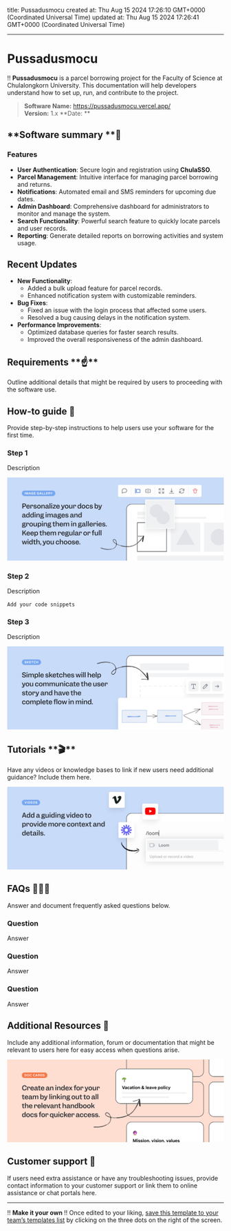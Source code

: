 title: Pussadusmocu
created at: Thu Aug 15 2024 17:26:10 GMT+0000 (Coordinated Universal Time)
updated at: Thu Aug 15 2024 17:26:41 GMT+0000 (Coordinated Universal Time)

---

# Pussadusmocu

!! **Pussadusmocu** is a parcel borrowing project for the Faculty of Science at Chulalongkorn University. This documentation will help developers understand how to set up, run, and contribute to the project.

> **Software Name:** <https://pussadusmocu.vercel.app/>  
> **Version:** 1.x
> **Date: **

## **Software summary **👀

### Features

- **User Authentication**: Secure login and registration using **ChulaSSO**.
- **Parcel Management**: Intuitive interface for managing parcel borrowing and returns.
- **Notifications**: Automated email and SMS reminders for upcoming due dates.
- **Admin Dashboard**: Comprehensive dashboard for administrators to monitor and manage the system.
- **Search Functionality**: Powerful search feature to quickly locate parcels and user records.
- **Reporting**: Generate detailed reports on borrowing activities and system usage.

## Recent Updates

- **New Functionality**:
  - Added a bulk upload feature for parcel records.
  - Enhanced notification system with customizable reminders.
- **Bug Fixes**:
  - Fixed an issue with the login process that affected some users.
  - Resolved a bug causing delays in the notification system.
- **Performance Improvements**:
  - Optimized database queries for faster search results.
  - Improved the overall responsiveness of the admin dashboard.

## **Requirements \*\***☝️\*\*

Outline additional details that might be required by users to proceeding with the software use.

## How-to guide 🐣

Provide step-by-step instructions to help users use your software for the first time.

### Step 1

Description

![Explainer 8.jpg](media_Pussadusmocu/hAdFQ3o5Xq6bly-Explainer%208.jpg)

### Step 2

Description

```
Add your code snippets

```

### Step 3

Description

![Explainer 23.jpg](media_Pussadusmocu/Gj9qYWedIqDeMO-Explainer%2023.jpg)

## **Tutorials \*\***🎬\*\*

Have any videos or knowledge bases to link if new users need additional guidance? Include them here.

![Explainer 32.jpg](media_Pussadusmocu/aHCuasp6tDbzG8-Explainer%2032.jpg)

## FAQs 🙋🏽‍♂️

Answer and document frequently asked questions below.

### Question

Answer

### Question

Answer

### Question

Answer

## Additional Resources 🧩

Include any additional information, forum or documentation that might be relevant to users here for easy access when questions arise.

![Explainer 6.jpg](media_Pussadusmocu/s-adVcTnmmqv5G-Explainer%206.jpg)

## Customer support 💬

If users need extra assistance or have any troubleshooting issues, provide contact information to your customer support or link them to online assistance or chat portals here.

---

!! **Make it your own**
!! Once edited to your liking, [save this template to your team’s templates list](http://help.slite.com/en/articles/2622390-document-templates) by clicking on the three dots on the right of the screen.
